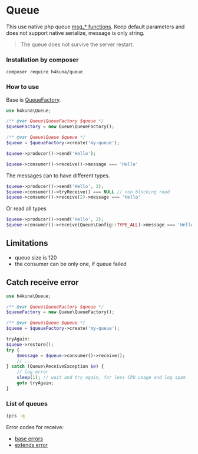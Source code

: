 # Queue

This use native php queue [msg_* functions](https://www.php.net/manual/en/function.msg-get-queue.php). Keep default
parameters and does not support native serialize, message is only string.

> The queue does not survive the server restart.

### Installation by composer

`composer require h4kuna/queue`

### How to use

Base is [QueueFactory](src/QueueFactory.php).

```php
use h4kuna\Queue;

/** @var Queue\QueueFactory $queue */
$queueFactory = new Queue\QueueFactory();

/** @var Queue\Queue $queue */
$queue = $queueFactory->create('my-queue');

$queue->producer()->send('Hello');

$queue->consumer()->receive()->message === 'Hello'
```

The messages can to have different types.

```php
$queue->producer()->send('Hello', 2);
$queue->consumer()->tryReceive() === NULL // non blocking read
$queue->consumer()->receive(2)->message === 'Hello'
```

Or read all types

```php
$queue->producer()->send('Hello', 2);
$queue->consumer()->receive(Queue\Config::TYPE_ALL)->message === 'Hello'
```

## Limitations
- queue size is 120
- the consumer can be only one, if queue failed

## Catch receive error

```php
use h4kuna\Queue;

/** @var Queue\QueueFactory $queue */
$queueFactory = new Queue\QueueFactory();

/** @var Queue\Queue $queue */
$queue = $queueFactory->create('my-queue');

tryAgain:
$queue->restore();
try {
    $message = $queue->consumer()->receive();
    // ... 
} catch (Queue\ReceiveException $e) {
    // log error
    sleep(1); // wait and try again, for less CPU usage and log spam
    goto tryAgain;
}


```

### List of queues
```bash
ipcs -q
```

Error codes for receive:

- [base errors](https://github.com/torvalds/linux/blob/master/include/uapi/asm-generic/errno-base.h)
- [extends error](https://github.com/torvalds/linux/blob/master/include/uapi/asm-generic/errno.h)
